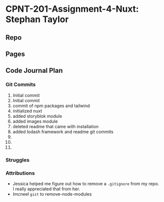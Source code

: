 # CPNT-201-Assignment-4-Nuxt: Stephan Taylor

## Repo

## Pages

## Code Journal Plan

### Git Commits

1. Initial commit
2. Initial commit
3. commit of npm packages and tailwind
4. initialized nuxt
5. added storyblok module
6. added images module
7. deleted readme that came with installation
8. added lodash framework and readme git commits
9.
10.
11.

### Struggles

### Attributions

- Jessica helped me figure out how to remove a `.gitignore` from my repo. I really appreciated that from her.
- Imcneel `gist` to remove-node-modules

